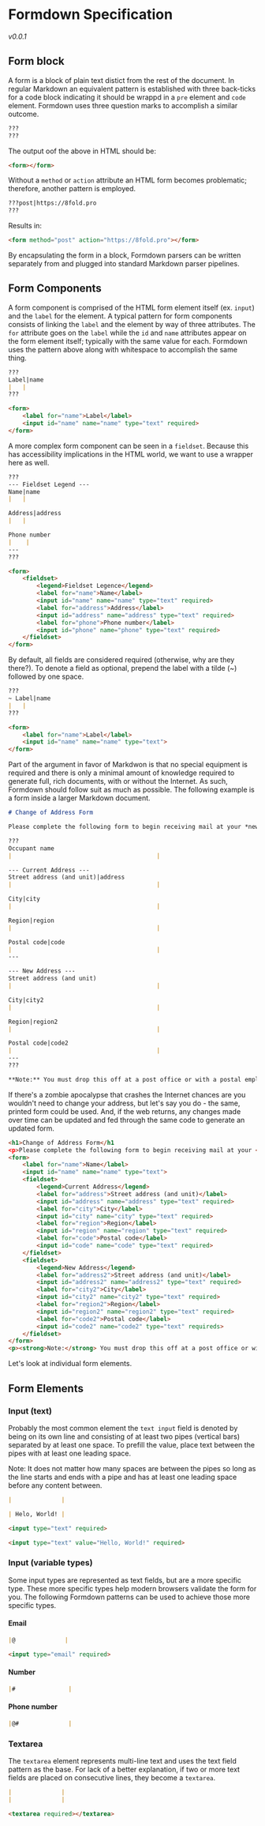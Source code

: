 # Formdown Specification

*v0.0.1*

## Form block

A form is a block of plain text distict from the rest of the document. In regular Markdown an equivalent pattern is established with three back-ticks for a code block indicating it should be wrappd in a `pre` element and `code` element. Formdown uses three question marks to accomplish a similar outcome.

```markdown
???
???
```

The output oof the above in HTML should be:

```html
<form></form>
```

Without a `method` or `action` attribute an HTML form becomes problematic; therefore, another pattern is employed.

```markdown
???post|https://8fold.pro
???
```


Results in:

```html
<form method="post" action="https://8fold.pro"></form>
```

By encapsulating the form in a block, Formdown parsers can be written separately from and plugged into standard Markdown parser pipelines.

## Form Components

A form component is comprised of the HTML form element itself (ex. `input`) and the `label` for the element. A typical pattern for form components consists of linking the `label` and the element by way of three attributes. The `for` attribute goes on the `label` while the `id` and `name` attributes appear on the form element itself; typically with the same value for each. Formdown uses the pattern above along with whitespace to accomplish the same thing.

```markdown
???
Label|name
|   |
???
```

```html
<form>
    <label for="name">Label</label>
    <input id="name" name="name" type="text" required>
</form>
```

A more complex form component can be seen in a `fieldset`. Because this has accessibility implications in the HTML world, we want to use a wrapper here as well.

```markdown
???
--- Fieldset Legend ---
Name|name
|   |

Address|address
|   |

Phone number
|    |
---
???
```

```html
<form>
    <fieldset>
        <legend>Fieldset Legence</legend>
        <label for="name">Name</label>
        <input id="name" name="name" type="text" required>
        <label for="address">Address</label>
        <input id="address" name="address" type="text" required>
        <label for="phone">Phone number</label>
        <input id="phone" name="phone" type="text" required>
    </fieldset>
</form>
```

By default, all fields are considered required (otherwise, why are they there?). To denote a field as optional, prepend the label with a tilde (~) followed by one space.

```markdown
???
~ Label|name
|   |
???
```

```html
<form>
    <label for="name">Label</label>
    <input id="name" name="name" type="text">
</form>
```

Part of the argument in favor of Markdwon is that no special equipment is required and there is only a minimal amount of knowledge required to generate full, rich documents, with or without the Internet. As such, Formdown should follow suit as much as possible. The following example is a form inside a larger Markdown document.

```markdown
# Change of Address Form

Please complete the following form to begin receiving mail at your *new* address.

???
Occupant name
|                                         |

--- Current Address ---
Street address (and unit)|address
|                                         |

City|city
|                                         |

Region|region
|                                         |

Postal code|code
|                                         |
---

--- New Address ---
Street address (and unit)
|                                         |

City|city2
|                                         |

Region|region2
|                                         |

Postal code|code2
|                                         |
---
???

**Note:** You must drop this off at a post office or with a postal employee before this takes effect. You can also submit this online at our website.
```

If there's a zombie apocalypse that crashes the Internet chances are you wouldn't need to change your address, but let's say you do - the same, printed form could be used. And, if the web returns, any changes made over time can be updated and fed through the same code to generate an updated form.

```html
<h1>Change of Address Form</h1
<p>Please complete the following form to begin receiving mail at your <em>new</em> address.</p>
<form>
    <label for="name">Name</label>
    <input id="name" name="name" type="text">
    <fieldset>
        <legend>Current Address</legend>
        <label for="address">Street address (and unit)</label>
        <input id="address" name="address" type="text" required>
        <label for="city">City</label>
        <input id="city" name="city" type="text" required>
        <label for="region">Region</label>
        <input id="region" name="region" type="text" required>
        <label for="code">Postal code</label>
        <input id="code" name="code" type="text" required>
    </fieldset>
    <fieldset>
        <legend>New Address</legend>
        <label for="address2">Street address (and unit)</label>
        <input id="address2" name="address2" type="text" required>
        <label for="city2">City</label>
        <input id="city2" name="city2" type="text" required>
        <label for="region2">Region</label>
        <input id="region2" name="region2" type="text" required>
        <label for="code2">Postal code</label>
        <input id="code2" name="code2" type="text" requireds>
    </fieldset>
</form>
<p><strong>Note:</strong> You must drop this off at a post office or with a postal employee before this takes effect. You can also submit this online at our website.</p>
```

Let's look at individual form elements.

## Form Elements

### Input (text)

Probably the most common element the `text input` field is denoted by being on its own line and consisting of at least two pipes (vertical bars) separated by at least one space. To prefill the value, place text between the pipes with at least one leading space. 

Note: It does not matter how many spaces are between the pipes so long as the line starts and ends with a pipe and has at least one leading space before any content between.

```markdown
|              |

| Helo, World! |
```

```html
<input type="text" required>

<input type="text" value="Hello, World!" required>
```

### Input (variable types)

Some input types are represented as text fields, but are a more specific type. These more specific types help modern browsers validate the form for you. The following Formdown patterns can be used to achieve those more specific types.

#### Email

```markdown
|@              |
```

```html
<input type="email" required>
```

#### Number

```markdown
|#               |
```

#### Phone number

```markdown
|@#              |
```

### Textarea

The `textarea` element represents multi-line text and uses the text field pattern as the base. For lack of a better explanation, if two or more text fields are placed on consecutive lines, they become a `textarea`.

```markdown
|              |
|              |
```

```html
<textarea required></textarea>
```


